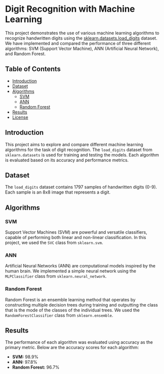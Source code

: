 # Digit Recognition with Machine Learning

This project demonstrates the use of various machine learning algorithms to recognize handwritten digits using the [sklearn.datasets.load_digits](https://scikit-learn.org/stable/modules/generated/sklearn.datasets.load_digits.html) dataset. We have implemented and compared the performance of three different algorithms: SVM (Support Vector Machine), ANN (Artificial Neural Network), and Random Forest.

## Table of Contents
- [Introduction](#introduction)
- [Dataset](#dataset)
- [Algorithms](#algorithms)
  - [SVM](#svm)
  - [ANN](#ann)
  - [Random Forest](#random-forest)
- [Results](#results)
- [License](#license)

## Introduction
This project aims to explore and compare different machine learning algorithms for the task of digit recognition. The `load_digits` dataset from `sklearn.datasets` is used for training and testing the models. Each algorithm is evaluated based on its accuracy and performance metrics.

## Dataset
The `load_digits` dataset contains 1797 samples of handwritten digits (0-9). Each sample is an 8x8 image that represents a digit.

## Algorithms
### SVM
Support Vector Machines (SVM) are powerful and versatile classifiers, capable of performing both linear and non-linear classification. In this project, we used the `SVC` class from `sklearn.svm`.

### ANN
Artificial Neural Networks (ANN) are computational models inspired by the human brain. We implemented a simple neural network using the `MLPClassifier` class from `sklearn.neural_network`.

### Random Forest
Random Forest is an ensemble learning method that operates by constructing multiple decision trees during training and outputting the class that is the mode of the classes of the individual trees. We used the `RandomForestClassifier` class from `sklearn.ensemble`.

## Results
The performance of each algorithm was evaluated using accuracy as the primary metric. Below are the accuracy scores for each algorithm:
- **SVM:** 98.9%
- **ANN:** 97.8%
- **Random Forest:** 96.7%
